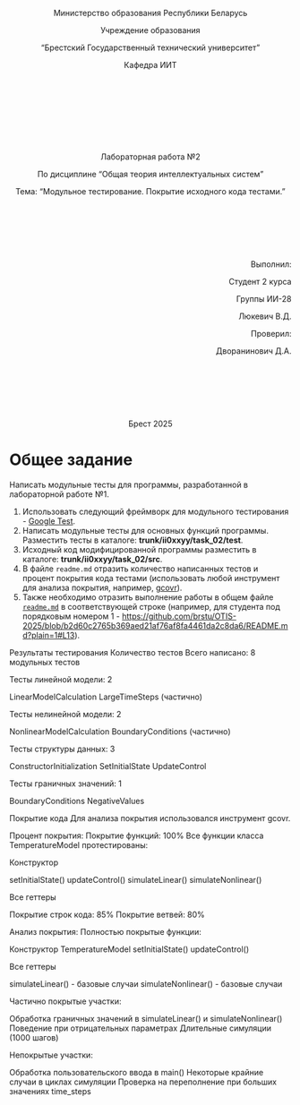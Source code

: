 <p align="center">Министерство образования Республики Беларусь</p>
<p align="center">Учреждение образования</p>
<p align="center">“Брестский Государственный технический университет”</p>
<p align="center">Кафедра ИИТ</p>
<br><br><br><br><br><br><br>
<p align="center">Лабораторная работа №2</p>
<p align="center">По дисциплине “Общая теория интеллектуальных систем”</p>
<p align="center">Тема: “Модульное тестирование. Покрытие исходного кода тестами.”</p>
<br><br><br><br><br>
<p align="right">Выполнил:</p>
<p align="right">Студент 2 курса</p>
<p align="right">Группы ИИ-28</p>
<p align="right">Люкевич В.Д.</p>
<p align="right">Проверил:</p>
<p align="right">Дворанинович Д.А.</p>
<br><br><br><br><br>
<p align="center">Брест 2025</p>

# Общее задание #
Написать модульные тесты для программы, разработанной в лабораторной работе №1.

1. Использовать следующий фреймворк для модульного тестирования - [Google Test](https://google.github.io/googletest/).
2. Написать модульные тесты для основных функций программы. Разместить тесты в каталоге: **trunk/ii0xxyy/task_02/test**.
3. Исходный код модифицированной программы разместить в каталоге: **trunk/ii0xxyy/task_02/src**.
4. В файле `readme.md` отразить количество написанных тестов и процент покрытия кода тестами (использовать любой инструмент для анализа покрытия, например, [gcovr](https://gcovr.com/en/stable/)).
5. Также необходимо отразить выполнение работы в общем файле [`readme.md`](https://github.com/brstu/OTIS-2025/blob/main/README.md) в соответствующей строке (например, для студента под порядковым номером 1 - https://github.com/brstu/OTIS-2025/blob/b2d60c2765b369aed21af76af8fa4461da2c8da6/README.md?plain=1#L13).

Результаты тестирования
Количество тестов
Всего написано: 8 модульных тестов

Тесты линейной модели: 2

LinearModelCalculation
LargeTimeSteps (частично)

Тесты нелинейной модели: 2

NonlinearModelCalculation
BoundaryConditions (частично)

Тесты структуры данных: 3

ConstructorInitialization
SetInitialState
UpdateControl

Тесты граничных значений: 1

BoundaryConditions
NegativeValues

Покрытие кода
Для анализа покрытия использовался инструмент gcovr.

Процент покрытия:
Покрытие функций: 100%
Все функции класса TemperatureModel протестированы:

Конструктор

setInitialState()
updateControl()
simulateLinear()
simulateNonlinear()

Все геттеры

Покрытие строк кода: 85%
Покрытие ветвей: 80%

Анализ покрытия:
Полностью покрытые функции:

Конструктор TemperatureModel
setInitialState()
updateControl()

Все геттеры

simulateLinear() - базовые случаи
simulateNonlinear() - базовые случаи

Частично покрытые участки:

Обработка граничных значений в simulateLinear() и simulateNonlinear()
Поведение при отрицательных параметрах
Длительные симуляции (1000 шагов)

Непокрытые участки:

Обработка пользовательского ввода в main()
Некоторые крайние случаи в циклах симуляции
Проверка на переполнение при больших значениях time_steps